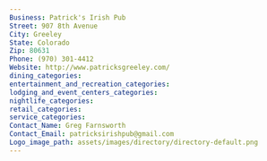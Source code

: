 ```yaml
---
Business: Patrick's Irish Pub
Street: 907 8th Avenue
City: Greeley
State: Colorado
Zip: 80631
Phone: (970) 301-4412
Website: http://www.patricksgreeley.com/
dining_categories: 
entertainment_and_recreation_categories: 
lodging_and_event_centers_categories: 
nightlife_categories: 
retail_categories: 
service_categories: 
Contact_Name: Greg Farnsworth
Contact_Email: patricksirishpub@gmail.com
Logo_image_path: assets/images/directory/directory-default.png
---
```

